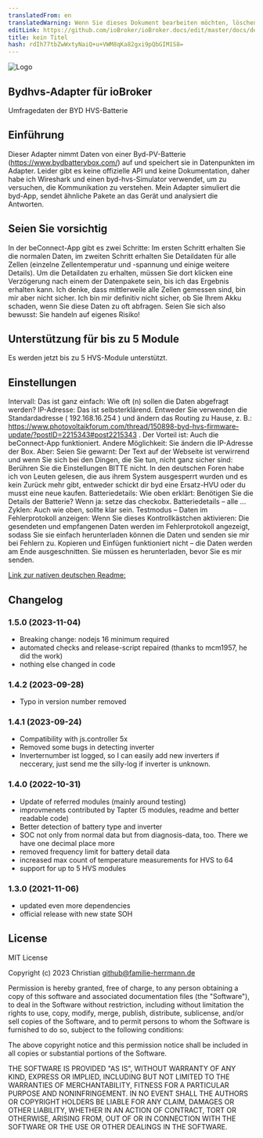 ```yaml
---
translatedFrom: en
translatedWarning: Wenn Sie dieses Dokument bearbeiten möchten, löschen Sie bitte das Feld "translationsFrom". Andernfalls wird dieses Dokument automatisch erneut übersetzt
editLink: https://github.com/ioBroker/ioBroker.docs/edit/master/docs/de/adapterref/iobroker.bydhvs/README.md
title: kein Titel
hash: rdIh77tbZwWxtyNaiQ+u+VWM8qKa82gxi9pQbGIM1S8=
---
```

![Logo](../../../en/adapterref/iobroker.bydhvs/admin/bydhvs.png)

## Bydhvs-Adapter für ioBroker
Umfragedaten der BYD HVS-Batterie

## Einführung
Dieser Adapter nimmt Daten von einer Byd-PV-Batterie (https://www.bydbatterybox.com/) auf und speichert sie in Datenpunkten im Adapter. Leider gibt es keine offizielle API und keine Dokumentation, daher habe ich Wireshark und einen byd-hvs-Simulator verwendet, um zu versuchen, die Kommunikation zu verstehen. Mein Adapter simuliert die byd-App, sendet ähnliche Pakete an das Gerät und analysiert die Antworten.

## Seien Sie vorsichtig
In der beConnect-App gibt es zwei Schritte: Im ersten Schritt erhalten Sie die normalen Daten, im zweiten Schritt erhalten Sie Detaildaten für alle Zellen (einzelne Zellentemperatur und -spannung und einige weitere Details). Um die Detaildaten zu erhalten, müssen Sie dort klicken eine Verzögerung nach einem der Datenpakete sein, bis ich das Ergebnis erhalten kann. Ich denke, dass mittlerweile alle Zellen gemessen sind, bin mir aber nicht sicher. Ich bin mir definitiv nicht sicher, ob Sie Ihrem Akku schaden, wenn Sie diese Daten zu oft abfragen. Seien Sie sich also bewusst: Sie handeln auf eigenes Risiko!

## Unterstützung für bis zu 5 Module
Es werden jetzt bis zu 5 HVS-Module unterstützt.

## Einstellungen
Intervall: Das ist ganz einfach: Wie oft (n) sollen die Daten abgefragt werden? IP-Adresse: Das ist selbsterklärend. Entweder Sie verwenden die Standardadresse ( 192.168.16.254 ) und ändern das Routing zu Hause, z. B.: https://www.photovoltaikforum.com/thread/150898-byd-hvs-firmware-update/?postID=2215343#post2215343 . Der Vorteil ist: Auch die beConnect-App funktioniert. Andere Möglichkeit: Sie ändern die IP-Adresse der Box. Aber: Seien Sie gewarnt: Der Text auf der Webseite ist verwirrend und wenn Sie sich bei den Dingen, die Sie tun, nicht ganz sicher sind: Berühren Sie die Einstellungen BITTE nicht. In den deutschen Foren habe ich von Leuten gelesen, die aus ihrem System ausgesperrt wurden und es kein Zurück mehr gibt, entweder schickt dir byd eine Ersatz-HVU oder du musst eine neue kaufen.
Batteriedetails: Wie oben erklärt: Benötigen Sie die Details der Batterie? Wenn ja: setze das checkobx.
Batteriedetails – alle ... Zyklen: Auch wie oben, sollte klar sein. Testmodus – Daten im Fehlerprotokoll anzeigen: Wenn Sie dieses Kontrollkästchen aktivieren: Die gesendeten und empfangenen Daten werden im Fehlerprotokoll angezeigt, sodass Sie sie einfach herunterladen können die Daten und senden sie mir bei Fehlern zu.
Kopieren und Einfügen funktioniert nicht – die Daten werden am Ende ausgeschnitten. Sie müssen es herunterladen, bevor Sie es mir senden.

[Link zur nativen deutschen Readme:](README-German.md)

## Changelog
<!--
	Placeholder for the next version (at the beginning of the line):
	### __WORK IN PROGRESS__
-->
### 1.5.0 (2023-11-04)
* Breaking change: nodejs 16 minimum required  
* automated checks and release-script repaired (thanks to mcm1957, he did the work)
* nothing else changed in code

### 1.4.2 (2023-09-28)
* Typo in version number removed

### 1.4.1 (2023-09-24)
* Compatibility with js.controller 5x
* Removed some bugs in detecting inverter
* Inverternumber ist logged, so I can easily add new inverters if neccerary, just send me the silly-log if inverter is unknown.

### 1.4.0 (2022-10-31)
* Update of referred modules (mainly around testing)
* improvmenets contributed by Tapter (5 modules, readme and better readable code)
* Better detection of battery type and inverter
* SOC not only from normal data but from diagnosis-data, too. There we have one decimal place more
* removed frequency limit for battery detail data
* increased max count of temperature measurements for HVS to 64
* support for up to 5 HVS modules

### 1.3.0 (2021-11-06)
* updated even more dependencies
* official release with new state SOH

###

## License
MIT License

Copyright (c) 2023 Christian <github@familie-herrmann.de>

Permission is hereby granted, free of charge, to any person obtaining a copy
of this software and associated documentation files (the "Software"), to deal
in the Software without restriction, including without limitation the rights
to use, copy, modify, merge, publish, distribute, sublicense, and/or sell
copies of the Software, and to permit persons to whom the Software is
furnished to do so, subject to the following conditions:

The above copyright notice and this permission notice shall be included in all
copies or substantial portions of the Software.

THE SOFTWARE IS PROVIDED "AS IS", WITHOUT WARRANTY OF ANY KIND, EXPRESS OR
IMPLIED, INCLUDING BUT NOT LIMITED TO THE WARRANTIES OF MERCHANTABILITY,
FITNESS FOR A PARTICULAR PURPOSE AND NONINFRINGEMENT. IN NO EVENT SHALL THE
AUTHORS OR COPYRIGHT HOLDERS BE LIABLE FOR ANY CLAIM, DAMAGES OR OTHER
LIABILITY, WHETHER IN AN ACTION OF CONTRACT, TORT OR OTHERWISE, ARISING FROM,
OUT OF OR IN CONNECTION WITH THE SOFTWARE OR THE USE OR OTHER DEALINGS IN THE
SOFTWARE.